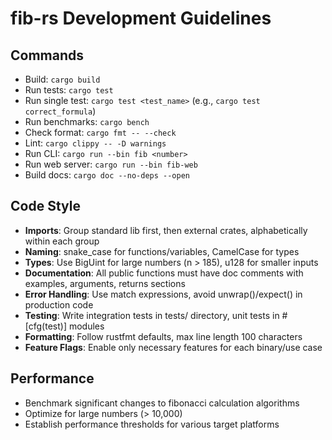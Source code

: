 # fib-rs Development Guidelines

## Commands

- Build: `cargo build`
- Run tests: `cargo test`
- Run single test: `cargo test <test_name>` (e.g., `cargo test correct_formula`)
- Run benchmarks: `cargo bench`
- Check format: `cargo fmt -- --check`
- Lint: `cargo clippy -- -D warnings`
- Run CLI: `cargo run --bin fib <number>`
- Run web server: `cargo run --bin fib-web`
- Build docs: `cargo doc --no-deps --open`

## Code Style

- **Imports**: Group standard lib first, then external crates, alphabetically within each group
- **Naming**: snake_case for functions/variables, CamelCase for types
- **Types**: Use BigUint for large numbers (n > 185), u128 for smaller inputs
- **Documentation**: All public functions must have doc comments with examples, arguments, returns sections
- **Error Handling**: Use match expressions, avoid unwrap()/expect() in production code
- **Testing**: Write integration tests in tests/ directory, unit tests in #[cfg(test)] modules
- **Formatting**: Follow rustfmt defaults, max line length 100 characters
- **Feature Flags**: Enable only necessary features for each binary/use case

## Performance

- Benchmark significant changes to fibonacci calculation algorithms
- Optimize for large numbers (> 10,000)
- Establish performance thresholds for various target platforms
